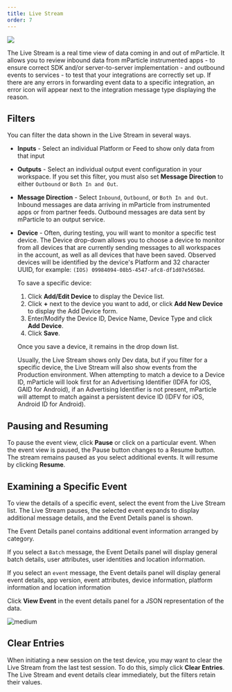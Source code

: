 ```yaml
---
title: Live Stream
order: 7
---
```


![](/images/livestream-screenshot.png)

The Live Stream is a real time view of data coming in and out of mParticle.  It allows you to review inbound data from mParticle instrumented apps - to ensure correct SDK and/or server-to-server implementation - and outbound events to services - to test that your integrations are correctly set up.  If there are any errors in forwarding event data to a specific integration, an error icon will appear next to the integration message type displaying the reason.

## Filters

You can filter the data shown in the Live Stream in several ways. 

* **Inputs** - Select an individual Platform or Feed to show only data from that input

* **Outputs** - Select an individual output event configuration in your workspace. If you set this filter, you must also set **Message Direction** to either `Outbound` or `Both In and Out`. 

* **Message Direction** - Select `Inbound`, `Outbound`, or `Both In and Out`. Inbound messages are data arriving in mParticle from instrumented apps or from partner feeds. Outbound messages are data sent by mParticle to an output service.

* **Device** - Often, during testing, you will want to monitor a specific test device. The Device drop-down allows you to choose a device to monitor from all devices that are currently sending messages to all workspaces in the account, as well as all devices that have been saved. Observed devices will be identified by the device's Platform and 32 character UUID, for example: `(IOS) 09984094-08b5-4547-afc8-df1d07e5658d`.
   
  To save a specific device:

    1.  Click **Add/Edit Device** to display the Device list.
    2.  Click **+** next to the device you want to add, or click **Add New Device** to display the Add Device form.
    3.  Enter/Modify the Device ID, Device Name, Device Type and click **Add Device**.
    4.  Click **Save**.

  Once you save a device, it remains in the drop down list.
   
  Usually, the Live Stream shows only Dev data, but if you filter for a specific device, the Live Stream will also show events from the Production environment. When attempting to match a device to a Device ID, mParticle will look first for an Advertising Identifier (IDFA for iOS, GAID for Android), if an Advertising Identifier is not present, mParticle will attempt to match against a persistent device ID (IDFV for iOS, Android ID for Android).

## Pausing and Resuming

To pause the event view, click **Pause** or click on a particular event. When the event view is paused, the Pause button changes to a Resume button.  The stream remains paused as you select additional events.  It will resume by clicking **Resume**.

## Examining a Specific Event

To view the details of a specific event, select the event from the Live Stream list. The Live Stream pauses, the selected event expands to display additional message details, and the Event Details panel is shown.  

The Event Details panel contains additional event information arranged by category. 

If you select a `Batch` message, the Event Details panel will display general batch details, user attributes, user identities and location information.

If you select an `event` message, the Event details panel will display general event details, app version, event attributes, device information, platform information and location information

Click **View Event** in the event details panel for a JSON representation of the data.

![medium](/images/live-stream-event-json.png)

## Clear Entries

When initiating a new session on the test device, you may want to clear the Live Stream from the last test session. To do this, simply click **Clear Entries**. The Live Stream and event details clear immediately, but the filters retain their values. 
